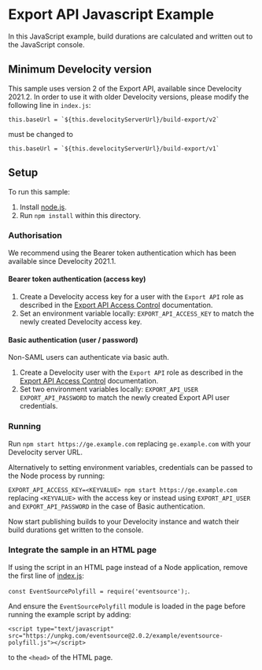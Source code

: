# Export API Javascript Example

In this JavaScript example, build durations are calculated and written out to the JavaScript console.

## Minimum Develocity version

This sample uses version 2 of the Export API, available since Develocity 2021.2.
In order to use it with older Develocity versions, please modify the following line in `index.js`:
```
this.baseUrl = `${this.develocityServerUrl}/build-export/v2`
```
must be changed to
```
this.baseUrl = `${this.develocityServerUrl}/build-export/v1`
```

## Setup

To run this sample:

1. Install [node.js].
2. Run `npm install` within this directory.

### Authorisation

We recommend using the Bearer token authentication which has been available since Develocity 2021.1.

#### Bearer token authentication (access key)

1. Create a Develocity access key for a user with the `Export API` role as described in the [Export API Access Control] documentation.
2. Set an environment variable locally: `EXPORT_API_ACCESS_KEY` to match the newly created Develocity access key.

#### Basic authentication (user / password)

Non-SAML users can authenticate via basic auth.

1. Create a Develocity user with the `Export API` role as described in the [Export API Access Control] documentation.
2. Set two environment variables locally: `EXPORT_API_USER` `EXPORT_API_PASSWORD` to match the newly created Export API user credentials.

### Running

Run `npm start https://ge.example.com` replacing `ge.example.com` with your Develocity server URL.

Alternatively to setting environment variables, credentials can be passed to the Node process by running:

``` EXPORT_API_ACCESS_KEY=<KEYVALUE> npm start https://ge.example.com ``` replacing `<KEYVALUE>` with the access key or instead using `EXPORT_API_USER` and `EXPORT_API_PASSWORD` in the case of Basic authentication.

Now start publishing builds to your Develocity instance and watch their build durations get written to the console.

### Integrate the sample in an HTML page

If using the script in an HTML page instead of a Node application, remove the first line of [index.js]:

```const EventSourcePolyfill = require('eventsource');```.

And ensure the `EventSourcePolyfill` module is loaded in the page before running the example script by adding:

```
<script type="text/javascript" src="https://unpkg.com/eventsource@2.0.2/example/eventsource-polyfill.js"></script>
```

to the `<head>` of the HTML page. 

[index.js]: index.js
[node.js]: https://nodejs.org/
[Export API Access Control]: https://docs.gradle.com/enterprise/export-api/#access_control
